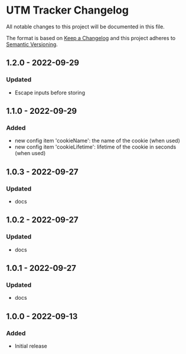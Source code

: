 # UTM Tracker Changelog

All notable changes to this project will be documented in this file.

The format is based on [Keep a Changelog](http://keepachangelog.com/) and this project adheres to [Semantic Versioning](http://semver.org/).

## 1.2.0 - 2022-09-29
### Updated
- Escape inputs before storing

## 1.1.0 - 2022-09-29
### Added
- new config item 'cookieName': the name of the cookie (when used)
- new config item 'cookieLifetime': lifetime of the cookie in seconds (when used)

## 1.0.3 - 2022-09-27
### Updated
- docs

## 1.0.2 - 2022-09-27
### Updated
- docs

## 1.0.1 - 2022-09-27
### Updated
- docs

## 1.0.0 - 2022-09-13
### Added
- Initial release
